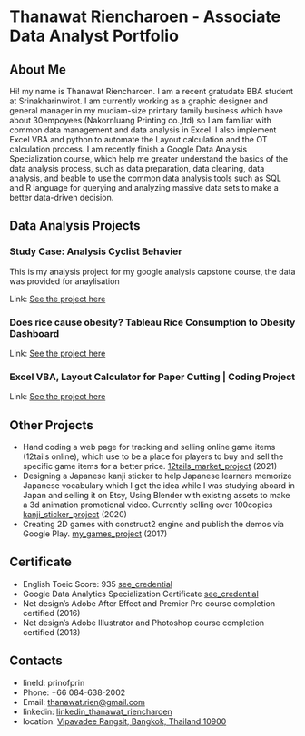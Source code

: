 # Thanawat Riencharoen - Associate Data Analyst Portfolio 

## About Me
Hi! my name is Thanawat Riencharoen. I am a recent gratudate BBA student at Srinakharinwirot. I am currently working as a graphic designer and general manager in my mudiam-size printary family business which have about 30empoyees (Nakornluang Printing co.,ltd) so I am familiar with common data management and data analysis in Excel. I also implement Excel VBA and python to automate the Layout calculation and the OT calculation process. I am recently finish a Google Data Analysis Specialization course, which help me greater understand the basics of the data analysis process, such as data preparation, data cleaning, data analysis, and beable to use the common data analysis tools such as SQL and R language for querying and analyzing massive data sets to make a better data-driven decision.

## Data Analysis Projects
### Study Case: Analysis Cyclist Behavier
This is my analysis project for my google analysis capstone course, the data was provided for anaylisation

Link: [See the project here](https://github.com/prinofprin/study_case_cyclist_analysis.git)

### Does rice cause obesity? Tableau Rice Consumption to Obesity Dashboard


Link: [See the project here](https://public.tableau.com/shared/TNCZ4W9GS?:display_count=n&:origin=viz_share_link)


### Excel VBA, Layout Calculator for Paper Cutting | Coding Project

 

Link: [See the project here](https://github.com/prinofprin/excel_paper_layout_calculator.git)



## Other Projects
- Hand coding a web page for tracking and selling online game items (12tails online), which use to be a place for players to buy and sell the specific game items for a better price. [12tails_market_project](https://gigafactory.netlify.app/) (2021)
- Designing a Japanese kanji sticker to help Japanese learners memorize Japanese vocabulary which I get the idea while I was studying aboard in Japan and selling it on Etsy, Using Blender with existing assets to make a 3d animation promotional video. Currently selling over 100copies [kanji_sticker_project](https://www.etsy.com/shop/KanjiStickerProject) (2020)
- Creating 2D games with construct2 engine and publish the demos via Google Play. [my_games_project](https://play.google.com/store/apps/developer?id=Thanawat+Riencharoen) (2017)

## Certificate
- English Toeic Score: 935 [see_credential](https://github.com/prinofprin/analysis/blob/main/Toeic%20Certificate.png)
- Google Data Analytics Specialization Certificate [see_credential](https://www.coursera.org/account/accomplishments/specialization/certificate/BGPLEZL2B57K)
- Net design’s Adobe After Effect and Premier Pro course completion certified (2016)
- Net design’s Adobe Illustrator and Photoshop course completion certified (2013)

## Contacts
- lineId: prinofprin
- Phone: +66 084-638-2002
- Email: thanawat.rien@gmail.com
- linkedin: [linkedin_thanawat_riencharoen](linkedin.com/in/thanawat-riencharoen-38785a217)
- location: [Vipavadee Rangsit, Bangkok, Thailand 10900](https://goo.gl/maps/RQyHFCRxAKrBkgTUA)
